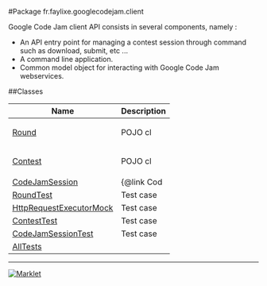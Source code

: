 #Package fr.faylixe.googlecodejam.client


<p>Google Code Jam client API consists in several components, namely :</p>
 <ul>
 	<li>An API entry point for managing a contest session through command such as download, submit, etc ...</li>
  <li>A command line application.</li>
  <li>Common model object for interacting with Google Code Jam webservices.</li>
 </ul>

##Classes

Name | Description
 --- | --- 
[Round](Round.md) | <p>POJO cl
[Contest](Contest.md) | <p>POJO cl
[CodeJamSession](CodeJamSession.md) | {@link Cod
[RoundTest](RoundTest.md) | Test case 
[HttpRequestExecutorMock](HttpRequestExecutorMock.md) | Test case 
[ContestTest](ContestTest.md) | Test case 
[CodeJamSessionTest](CodeJamSessionTest.md) | Test case 
[AllTests](AllTests.md) | 

---
[![Marklet](https://img.shields.io/badge/Generated%20by-Marklet-green.svg)](https://github.com/Faylixe/marklet)
